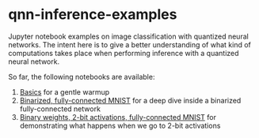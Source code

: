 # qnn-inference-examples
Jupyter notebook examples on image classification with quantized neural networks. The intent here is to give a better understanding of what kind of computations takes place when performing inference with a quantized neural network.

So far, the following notebooks are available:

1. [Basics](0-basics.ipynb) for a gentle warmup
2. [Binarized, fully-connected MNIST](https://github.com/maltanar/qnn-inference-examples/blob/master/1-fully-connected-binarized-mnist.ipynb) for a deep dive inside a binarized fully-connected network
3. [Binary weights, 2-bit activations, fully-connected MNIST](https://github.com/maltanar/qnn-inference-examples/blob/master/2-fully-connected-w1a2-mnist.ipynb) for demonstrating what happens when we go to 2-bit activations
